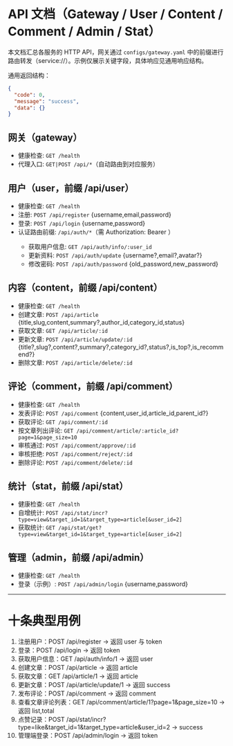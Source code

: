 # API 文档（Gateway / User / Content / Comment / Admin / Stat）

本文档汇总各服务的 HTTP API，网关通过 `configs/gateway.yaml` 中的前缀进行路由转发（service://）。示例仅展示关键字段，具体响应见通用响应结构。

通用返回结构：

```json
{
  "code": 0,
  "message": "success",
  "data": {}
}
```

## 网关（gateway）
- 健康检查: `GET /health`
- 代理入口: `GET|POST /api/*`（自动路由到对应服务）

## 用户（user，前缀 /api/user）
- 健康检查: `GET /health`
- 注册: `POST /api/register` {username,email,password}
- 登录: `POST /api/login` {username,password}
- 认证路由前缀: `/api/auth/*`（需 Authorization: Bearer <token>）
  - 获取用户信息: `GET /api/auth/info/:user_id`
  - 更新资料: `POST /api/auth/update` {username?,email?,avatar?}
  - 修改密码: `POST /api/auth/password` {old_password,new_password}

## 内容（content，前缀 /api/content）
- 健康检查: `GET /health`
- 创建文章: `POST /api/article` {title,slug,content,summary?,author_id,category_id,status}
- 获取文章: `GET /api/article/:id`
- 更新文章: `POST /api/article/update/:id` {title?,slug?,content?,summary?,category_id?,status?,is_top?,is_recommend?}
- 删除文章: `POST /api/article/delete/:id`

## 评论（comment，前缀 /api/comment）
- 健康检查: `GET /health`
- 发表评论: `POST /api/comment` {content,user_id,article_id,parent_id?}
- 获取评论: `GET /api/comment/:id`
- 按文章列出评论: `GET /api/comment/article/:article_id?page=1&page_size=10`
- 审核通过: `POST /api/comment/approve/:id`
- 审核拒绝: `POST /api/comment/reject/:id`
- 删除评论: `POST /api/comment/delete/:id`

## 统计（stat，前缀 /api/stat）
- 健康检查: `GET /health`
- 自增统计: `POST /api/stat/incr?type=view&target_id=1&target_type=article[&user_id=2]`
- 获取统计: `GET /api/stat/get?type=view&target_id=1&target_type=article[&user_id=2]`

## 管理（admin，前缀 /api/admin）
- 健康检查: `GET /health`
- 登录（示例）: `POST /api/admin/login` {username,password}

---

# 十条典型用例

1. 注册用户：POST /api/register -> 返回 user 与 token
2. 登录：POST /api/login -> 返回 token
3. 获取用户信息：GET /api/auth/info/1 -> 返回 user
4. 创建文章：POST /api/article -> 返回 article
5. 获取文章：GET /api/article/1 -> 返回 article
6. 更新文章：POST /api/article/update/1 -> 返回 success
7. 发布评论：POST /api/comment -> 返回 comment
8. 查看文章评论列表：GET /api/comment/article/1?page=1&page_size=10 -> 返回 list,total
9. 点赞记录：POST /api/stat/incr?type=like&target_id=1&target_type=article&user_id=2 -> success
10. 管理端登录：POST /api/admin/login -> 返回 token
